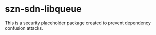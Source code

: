 # szn-sdn-libqueue

This is a security placeholder package created to prevent dependency confusion attacks.